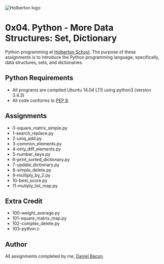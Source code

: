 <img src="https://www.holbertonschool.com/assets/holberton-logo-1cc451260ca3cd297def53f2250a9794810667c7ca7b5fa5879a569a457bf16f.png" alt="Holberton logo">

0x04. Python - More Data Structures: Set, Dictionary
====================================================
Python programming at [Holberton School](https://www.holbertonschool.com). The purpose of these assignments is to introduce the Python programming language, specifically, data structures, sets, and dictionaries.

Python Requirements
-------------------
* All programs are compiled Ubuntu 14.04 LTS using python3 (version 3.4.3)
* All code conforms to [PEP 8](https://www.python.org/dev/peps/pep-0008/).

Assignments
-----------
* 0-square_matrix_simple.py
* 1-search_replace.py
* 2-uniq_add.py
* 3-common_elements.py
* 4-only_diff_elements.py
* 5-number_keys.py
* 6-print_sorted_dictionary.py
* 7-update_dictionary.py
* 8-simple_delete.py
* 9-multiply_by_2.py
* 10-best_score.py
* 11-mutiply_list_map.py

Extra Credit
------------
* 100-weight_average.py
* 101-square_matrix_map.py
* 102-complex_delete.py
* 103-python.c

Author
------
All assignments completed by me, [Daniel Bacon](https://github.com/dfbacon).
